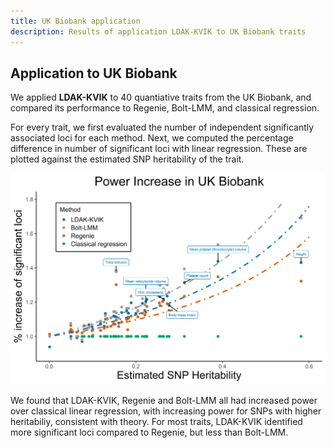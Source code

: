 ```yaml
---
title: UK Biobank application
description: Results of application LDAK-KVIK to UK Biobank traits
---
```


## Application to UK Biobank 

We applied **LDAK-KVIK** to 40 quantiative traits from the UK Biobank, and compared its performance to Regenie, Bolt-LMM, and classical regression. 

For every trait, we first evaluated the number of independent significantly associated loci for each method. Next, we computed the percentage difference in number of significant loci with linear regression. These are plotted against the estimated SNP heritability of the trait.

<img title="UK Biobank application" alt="UK Biobank application" src="/assets/img/ukbb_power_poster.png">

We found that LDAK-KVIK, Regenie and Bolt-LMM all had increased power over classical linear regression, with increasing power for SNPs with higher heritabiliy, consistent with theory. For most traits, LDAK-KVIK identified more significant loci compared to Regenie, but less than Bolt-LMM.

